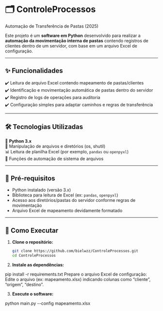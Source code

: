 # 🗂 ControleProcessos  
Automação de Transferência de Pastas (2025)  

Este projeto é um **software em Python** desenvolvido para realizar a **automação da movimentação interna de pastas** contendo registros de clientes dentro de um servidor, com base em um arquivo Excel de configuração.

---

## ✨ Funcionalidades  
✔️ Leitura de arquivo Excel contendo mapeamento de pastas/clientes  
✔️ Identificação e movimentação automática de pastas dentro do servidor  
✔️ Registro de logs de operações para auditoria  
✔️ Configuração simples para adaptar caminhos e regras de transferência  

---

## 🛠️ Tecnologias Utilizadas  
🐍 **Python 3.x**  
📂 Manipulação de arquivos e diretórios (os, shutil)  
📊 Leitura de planilha Excel (por exemplo, `pandas` ou `openpyxl`)  
📁 Funções de automação de sistema de arquivos  

---

## 🧩 Pré-requisitos  
- Python instalado (versão 3.x)  
- Biblioteca para leitura de Excel (ex: `pandas`, `openpyxl`)  
- Acesso aos diretórios/pastas do servidor conforme regras de movimentação  
- Arquivo Excel de mapeamento devidamente formatado  

---

## 🚀 Como Executar  

1. **Clone o repositório:**

   ```bash
   git clone https://github.com/bielwzz/ControleProcessos.git
   cd ControleProcessos
   
2. **Instale as dependências:**

pip install -r requirements.txt
Prepare o arquivo Excel de configuração:
Edite o arquivo (ex: mapeamento.xlsx) indicando colunas como “cliente”, “origem”, “destino”.

3. **Execute o software:**

python main.py --config mapeamento.xlsx
